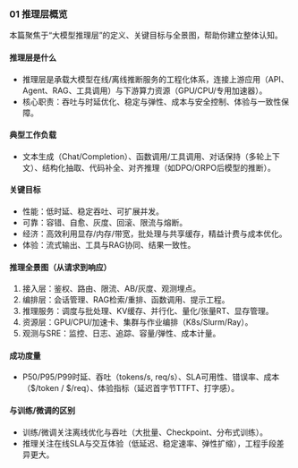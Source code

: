 ### 01 推理层概览

本篇聚焦于“大模型推理层”的定义、关键目标与全景图，帮助你建立整体认知。

#### 推理层是什么
- 推理层是承载大模型在线/离线推断服务的工程化体系，连接上游应用（API、Agent、RAG、工具调用）与下游算力资源（GPU/CPU/专用加速器）。
- 核心职责：吞吐与时延优化、稳定与弹性、成本与安全控制、体验与一致性保障。

#### 典型工作负载
- 文本生成（Chat/Completion）、函数调用/工具调用、对话保持（多轮上下文）、结构化抽取、代码补全、对齐推理（如DPO/ORPO后模型的推断）。

#### 关键目标
- 性能：低时延、稳定吞吐、可扩展并发。
- 可靠：容错、自愈、灰度、回滚、限流与熔断。
- 经济：高效利用显存/内存/带宽，批处理与共享缓存，精益计费与成本优化。
- 体验：流式输出、工具与RAG协同、结果一致性。

#### 推理全景图（从请求到响应）
1) 接入层：鉴权、路由、限流、AB/灰度、观测埋点。
2) 编排层：会话管理、RAG检索/重排、函数调用、提示工程。
3) 推理服务：调度与批处理、KV缓存、并行化、量化/张量RT、显存管理。
4) 资源层：GPU/CPU/加速卡、集群与作业编排（K8s/Slurm/Ray）。
5) 观测与SRE：监控、日志、追踪、容量/弹性、成本计量。

#### 成功度量
- P50/P95/P99时延、吞吐（tokens/s, req/s）、SLA可用性、错误率、成本（$/token / $/req）、体验指标（延迟首字节TTFT、打字感）。

#### 与训练/微调的区别
- 训练/微调关注离线优化与吞吐（大批量、Checkpoint、分布式训练）。
- 推理关注在线SLA与交互体验（低延迟、稳定速率、弹性扩缩），工程手段差异更大。


